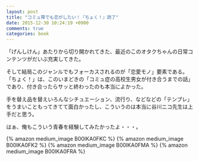 ```yaml
---
layout: post
title: "コミュ障でも恋がしたい！『ちょく！』読了"
date: 2015-12-30 10:24:19 +0900
comments: true
categories: book
---
```


「げんしけん」あたりから切り開かれてきた、最近のこのオタクちゃんの日常コンテンツがだいぶ充実してきた。

そして結局このジャンルでもフォーカスされるのが「恋愛モノ」要素である。「ちょく！」は、このいまどきの「コミュ症の高校生男女が付き合うまでの話」であり、付き合ったらサッと終わったのも本当によかった。

手を替え品を替えいろんなシチュエーション、流行り、などなどの「テンプレ」をうまいこともってきてて面白かったし、こういうのは本当に谷川ニコ先生は上手だと思う。

はぁ、俺もこういう青春を経験してみたかったよ・・・。

{% amazon medium_image B00IKA0FKC %}
{% amazon medium_image B00IKA0FK2 %}
{% amazon medium_image B00IKA0FMA %}
{% amazon medium_image B00IKA0FRA %}
